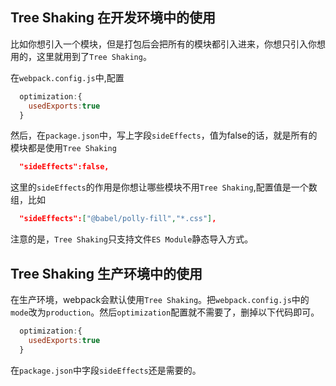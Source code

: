 ## Tree Shaking 在开发环境中的使用
比如你想引入一个模块，但是打包后会把所有的模块都引入进来，你想只引入你想用的，这里就用到了`Tree Shaking`。


在`webpack.config.js`中,配置
```js
  optimization:{
    usedExports:true
  }
```
然后，在`package.json`中，写上字段`sideEffects`，值为false的话，就是所有的模块都是使用`Tree Shaking`
```json
  "sideEffects":false,
```
这里的`sideEffects`的作用是你想让哪些模块不用`Tree Shaking`,配置值是一个数组，比如
```json
  "sideEffects":["@babel/polly-fill","*.css"],
```
注意的是，`Tree Shaking`只支持文件`ES Module`静态导入方式。

## Tree Shaking 生产环境中的使用
在生产环境，webpack会默认使用`Tree Shaking`。把`webpack.config.js`中的`mode`改为`production`。然后`optimization`配置就不需要了，删掉以下代码即可。
```js
  optimization:{
    usedExports:true
  }
```
在`package.json`中字段`sideEffects`还是需要的。
